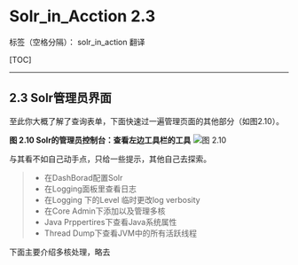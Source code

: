 # Solr_in_Acction 2.3

标签（空格分隔）： solr_in_action 翻译

[TOC]

---

## 2.3 Solr管理员界面

至此你大概了解了查询表单，下面快速过一遍管理页面的其他部分（如图2.10）。

**图 2.10 Solr的管理员控制台：查看左边工具栏的工具**
![图 2.10](https://raw.githubusercontent.com/yyjtry/solr_in_action/master/solr_chapter_2/2.10.PNG)

与其看不如自己动手点，只给一些提示，其他自己去探索。
> * 在DashBorad配置Solr
> * 在Logging面板里查看日志
> * 在Logging 下的Level 临时更改log verbosity
> * 在Core Admin下添加以及管理多核
> * Java Prppertires下查看Java系统属性
> * Thread Dump下查看JVM中的所有活跃线程

下面主要介绍多核处理，略去




